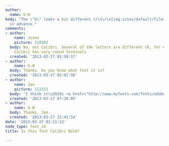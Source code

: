 ```yaml
---
author:
  name: G-W
body: "The \"G\" looks a bit different.\r\n\r\n[img:sites/default/files/old-images/Untitled1_4958.jpg]\r\n\r\n[img:sites/default/files/old-images/Untitled2_5724.jpg]\r\n\r\nThanks
  in advance."
comments:
- author:
    name: Josev
    picture: 110302
  body: No, not Calibri. Several of the letters are different (K, for example) and
    Calibri has very round terminals
  created: '2013-03-27 01:58:17'
- author:
    name: G-W
  body: Thanks. Do you know what font it is?
  created: '2013-03-27 02:02:56'
- author:
    name: Jan
    picture: 112311
  body: "I think it\u2019s <a href=\"http://www.myfonts.com/fonts/adobe/myriad/\">Myriad</a>."
  created: '2013-03-27 07:20:05'
- author:
    name: G-W
  body: Thanks, Jan.
  created: '2013-03-27 22:41:54'
date: '2013-03-27 01:11:12'
node_type: font_id
title: Is this font Calibri Bold?

---
```

